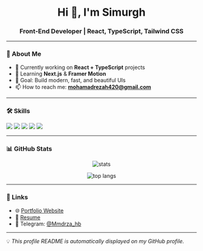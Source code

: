 <h1 align="center">Hi 👋, I'm Simurgh</h1>
<h3 align="center">Front-End Developer | React, TypeScript, Tailwind CSS</h3>

---

### 🚀 About Me
- 🔭 Currently working on **React + TypeScript** projects  
- 🌱 Learning **Next.js** & **Framer Motion**  
- 🎯 Goal: Build modern, fast, and beautiful UIs  
- 📫 How to reach me: **mohamadrezah420@gmail.com**

---

### 🛠 Skills
<p>
  <img src="https://img.shields.io/badge/React-20232A?style=for-the-badge&logo=react&logoColor=61DAFB" />
  <img src="https://img.shields.io/badge/TypeScript-007ACC?style=for-the-badge&logo=typescript&logoColor=white" />
  <img src="https://img.shields.io/badge/Tailwind_CSS-38B2AC?style=for-the-badge&logo=tailwind-css&logoColor=white" />
  <img src="https://img.shields.io/badge/Shadcn%2FUI-black?style=for-the-badge&logo=vercel&logoColor=white" />
  <img src="https://img.shields.io/badge/Vite-646CFF?style=for-the-badge&logo=vite&logoColor=white" />
</p>

---

### 📊 GitHub Stats
<p align="center">
  <img src="https://github-readme-stats.vercel.app/api?username=simurgh420&show_icons=true&theme=radical" alt="stats" />
</p>
<p align="center">
  <img src="https://github-readme-stats.vercel.app/api/top-langs/?username=simurgh420&layout=compact&theme=radical" alt="top langs" />
</p>

---

### 🔗 Links
- 🌐 [Portfolio Website](https://simurgh420.github.io)
- 📄 [Resume](https://your-resume-link.com)
- 💬 Telegram: [@Mmdrza_hb](https://t.me/Mmdrza_hb)

---

💡 *This profile README is automatically displayed on my GitHub profile.*
